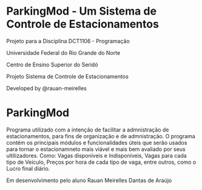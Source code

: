 # ParkingMod - Um Sistema de Controle de Estacionamentos

Projeto para a Disciplina DCT1106 - Programação

Universidade Federal do Rio Grande do Norte

Centro de Ensino Superior do Seridó

Projeto Sistema de Controle de Estacionamentos

Developed by @rauan-meirelles

# ParkingMod 
Programa utilizado com a intenção de facilitar a admnistração de estacionamentos, para fins de organização e de admnistração. 
O programa contém os principais módulos e funcionalidades úteis que serão usados para tornar o estacionamneto mais 
viável e mais bem avaliado por seus ultilizadores. Como: Vagas disponíveis e Indisponíveis, Vagas para cada
tipo de Veículo, Preços por hora de cada tipo de vaga, entre outros, como o Lucro final diário.

Em desenvolvimento pelo aluno Rauan Meirelles Dantas de Araújo
